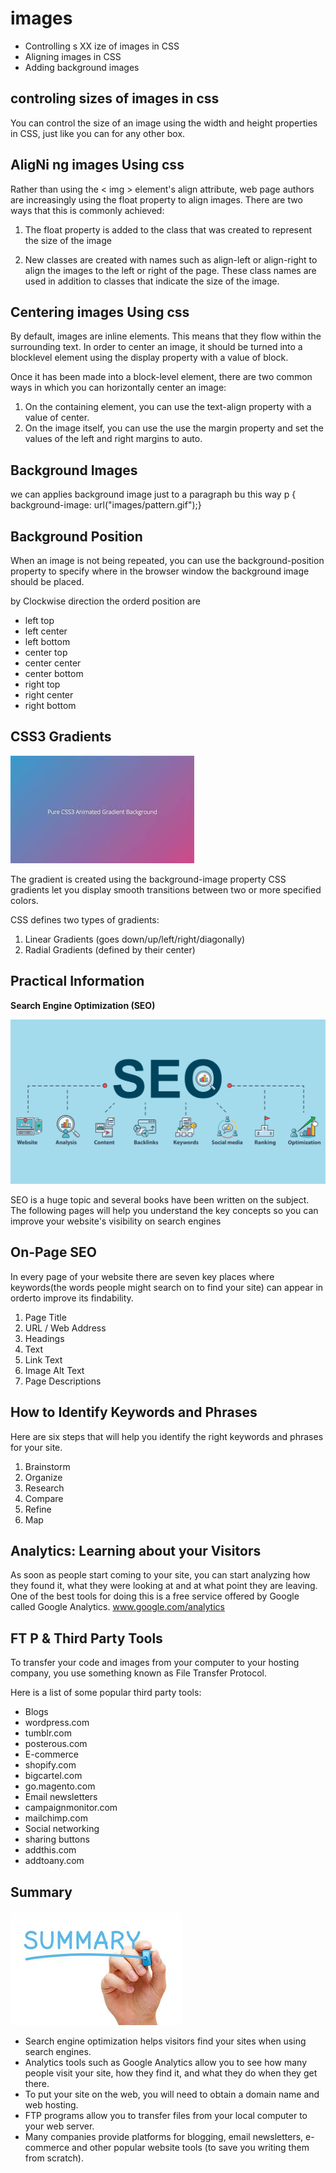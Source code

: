 # images

- Controlling s XX ize of images in CSS
- Aligning images in CSS
- Adding background images

## controling sizes of images in css

 You can control the size of an image using the width and height properties in CSS, just like you can for any other box.

## AligNi ng images Using css

Rather than using the < img > element's align attribute, web page authors are increasingly using the float property to align images. There are two ways that this is commonly achieved:

1. The float property is added to the class that was created to represent the size of the image

2. New classes are created with names such as align-left or align-right to align the images to the left or right of the page.
These class names are used in addition to classes that indicate the size of the image.

## Centering images Using css

By default, images are inline elements. This means that they flow within the surrounding text.
In order to center an image, it should be turned into a blocklevel
element using the display property with a value of block.

Once it has been made into a block-level element, there are
two common ways in which you can horizontally center an image:

1. On the containing element, you can use the text-align property with a value of center.
2. On the image itself, you can use the use the margin property and set the values of the left and right margins to auto.

## Background Images

we can applies background image just  to a paragraph bu this way
                        p {
                        background-image: url("images/pattern.gif");}

## Background Position

When an image is not being repeated, you can use the background-position property to specify where in the browser window the background image should be placed.

 by Clockwise direction the orderd position are

* left top
* left center
* left bottom
* center top
* center center
* center bottom
* right top
* right center
* right bottom

## CSS3 Gradients

![f2](/r11/r110.jpg)

The gradient is created using the background-image property
CSS gradients let you display smooth transitions between two or more specified colors.

CSS defines two types of gradients:
1. Linear Gradients (goes down/up/left/right/diagonally)
2. Radial Gradients (defined by their center)

 ## Practical Information

 **Search Engine Optimization (SEO)**

 ![f2](/r11/r111.png)

 SEO is a huge topic and several books have been written on the subject. The following pages will help you understand the key concepts so you can improve your website's visibility on search engines 

## On-Page SEO

 In every page of your website there are seven key places where keywords(the words people might search on to find your site) can appear in orderto improve its findability.

 1. Page Title
 2. URL / Web Address
 3. Headings
 4. Text
 5. Link Text
 6. Image Alt Text
 7. Page Descriptions

## How to Identify Keywords and Phrases
Here are six steps that will help you identify the right keywords and phrases for your site.

1. Brainstorm
2. Organize
3. Research
4. Compare
5. Refine
6. Map

## Analytics: Learning about your Visitors

As soon as people start coming to your site, you can start analyzing how they found it, what they were looking at and at what point they are leaving. One of the best tools for doing this is a free service offered by Google called Google Analytics.
                                        www.google.com/analytics 





## FT P & Third Party Tools
To transfer your code and images from your computer to your hosting company, you use something known as File Transfer Protocol.

Here is a list of some popular third party tools:

* Blogs
* wordpress.com
* tumblr.com
* posterous.com
* E-commerce
* shopify.com
* bigcartel.com
* go.magento.com
* Email newsletters
* campaignmonitor.com
* mailchimp.com
* Social networking
* sharing buttons
* addthis.com
* addtoany.com


## Summary

![f2](/imgC2/summ.jpg)

+ Search engine optimization helps visitors find your sites when using search engines.
+  Analytics tools such as Google Analytics allow you to see how many people visit your site, how they find it, and what they do when they get there.
+ To put your site on the web, you will need to obtain a domain name and web hosting.
+ FTP programs allow you to transfer files from your local computer to your web server.
+ Many companies provide platforms for blogging, email newsletters, e-commerce and other popular website tools (to save you writing them from scratch).